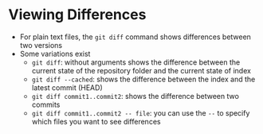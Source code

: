 Viewing Differences
===================

- For plain text files, the `git diff` command shows differences between two
  versions
- Some variations exist
    - `git diff`: without arguments shows the difference between the current
      state of the repository folder and the current state of index
    - `git diff --cached`: shows the difference between the index and the latest
      commit (HEAD)
    - `git diff commit1..commit2`: shows the difference between two commits
    - `git diff commit1..commit2 -- file`: you can use the `--` to specify which
      files you want to see differences
